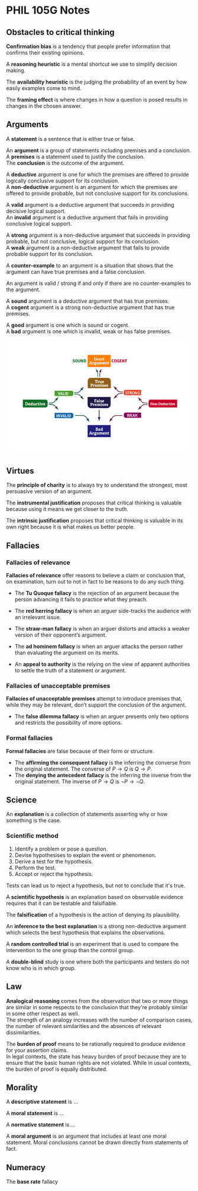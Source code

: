 # PHIL 105G Notes

## Obstacles to critical thinking

**Confirmation bias** is a tendency that people prefer information that confirms their existing opinions.

A **reasoning heuristic** is a mental shortcut we use to simplify decision making.

The **availability heuristic** is the judging the probability of an event by how easily examples come to mind.

The **framing effect** is where changes in how a question is posed results in changes in the chosen answer.

## Arguments

A **statement** is a sentence that is either true or false.

An **argument** is a group of statements including premises and a conclusion.  
A **premises** is a statement used to justify the conclusion.  
The **conclusion** is the outcome of the argument.  

A **deductive** argument is one for which the premises are offered to provide logically conclusive support for its conclusion.  
A **non-deductive** argument is an argument for which the premises are offered to provide probable, but not conclusive support for its conclusions.

A **valid** argument is a deductive argument that succeeds in providing decisive logical support.  
An **invalid** argument is a deductive argument that fails in providing conclusive logical support.

A **strong** argument is a non-deductive argument that succeeds in providing probable, but not conclusive, logical support for its conclusion.  
A **weak** argument is a non-deductive argument that fails to provide probable support for its conclusion.

A **counter-example** to an argument is a situation that shows that the argument can have true premises and a false conclusion.

An argument is valid / strong if and only if there are no counter-examples to the argument.

A **sound** argument is a deductive argument that has true premises.  
A **cogent** argument is a strong non-deductive argument that has true premises.

A **good** argument is one which is sound or cogent.  
A **bad** argument is one which is invalid, weak or has false premises.


![alt text](good-bad-diagram.png "Good and bad arguments")

## Virtues

The **principle of charity** is to always try to understand the strongest, most persuasive version of an argument.

The **instrumental justification** proposes that critical thinking is valuable because using it means we get closer to the truth.

The **intrinsic justification** proposes that critical thinking is valuable in its own right because it is what makes us better people.

## Fallacies
### Fallacies of relevance
**Fallacies of relevance** offer reasons to believe a claim or conclusion that, on examination, turn out to not in fact to be reasons to do any such thing.

* The **Tu Quoque fallacy** is the rejection of an argument because the person advancing it fails to practice what they preach.

* The **red herring fallacy** is when an arguer side-tracks the audience with an irrelevant issue.

* The **straw-man fallacy** is when an arguer distorts and attacks a weaker version of their opponent’s argument.

* The **ad hominem fallacy** is when an arguer attacks the person rather than evaluating the argument on its merits.  

* An **appeal to authority** is the relying on the view of apparent authorities to settle the truth of a statement or argument.

### Fallacies of unacceptable premises
**Fallacies of unacceptable premises** attempt to introduce premises that, while they may be relevant, don’t support the conclusion of the argument.

* The **false dilemma fallacy** is when an arguer presents only two options and restricts the possibility of more options.

### Formal fallacies

**Formal fallacies** are false because of their form or structure.

* The **affirming the consequent fallacy** is the inferring the converse from the original statement. The converse of $P\rightarrow Q$ is $Q\rightarrow P$.
* The **denying the antecedent fallacy** is the inferring the inverse from the original statement. The inverse of $P\rightarrow Q$ is $\lnot P\rightarrow \lnot Q$.

## Science

An **explanation** is a collection of statements asserting why or how something is the case.

### Scientific method
1. Identify a problem or pose a question.
2. Devise hypothesises to explain the event or phenomenon.
3. Derive a test for the hypothesis.
4. Perform the test.
5. Accept or reject the hypothesis.

Tests can lead us to reject a hypothesis, but not to conclude that it's true.

A **scientific hypothesis** is an explanation based on observable evidence requires that it can be testable and falsifiable.

The **falsification** of a hypothesis is the action of denying its plausibility.

An **inference to the best explanation** is a strong non-deductive argument which selects the best hypothesis that explains the observations.

A **random controlled trial** is an experiment that is used to compare the intervention to the one group than the control group.

A **double-blind** study is one where both the participants and testers do not know who is in which group.

## Law

**Analogical reasoning** comes from the observation that two or more things are similar in some respects to the conclusion that they're probably similar in some other respect as well.  
The strength of an analogy increases with the number of comparison cases, the number of relevant similarities and the absences of relevant dissimilarities.

The **burden of proof** means to be rationally required to produce evidence for your assertion claims.  
In legal contexts, the state has heavy burden of proof because they are to ensure that the basic human rights are not violated. While in usual contexts, the burden of proof is equally distributed.

## Morality

A **descriptive statement** is ...

A **moral statement** is ...

A **normative statement** is ...


A **moral argument** is an argument that includes at least one moral statement.
Moral conclusions cannot be drawn directly from statements of fact.

## Numeracy
The **base rate** fallacy
